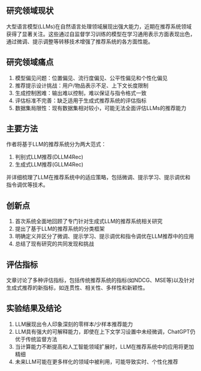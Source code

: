## 研究领域现状

大型语言模型(LLMs)在自然语言处理领域展现出强大能力，近期在推荐系统领域获得了显著关注。这些通过自监督学习训练的模型在学习通用表示方面表现出色，通过微调、提示调整等转移技术增强了推荐系统的各方面性能。

## 研究领域痛点

1. 模型偏见问题：位置偏见、流行度偏见、公平性偏见和个性化偏见
2. 推荐提示设计挑战：用户/物品表示不足、上下文长度限制
3. 生成控制困难：输出难以控制，难以保证与指令格式一致
4. 评估标准不完善：缺乏适用于生成式推荐系统的评估指标
5. 数据集局限性：现有数据集相对较小，可能无法全面评估LLMs的推荐能力

## 主要方法

作者将基于LLM的推荐系统分为两大范式：

1. 判别式LLM推荐(DLLM4Rec)
2. 生成式LLM推荐(GLLM4Rec)

并详细梳理了LLM在推荐系统中的适应策略，包括微调、提示学习、提示调优和指令调优等技术。

## 创新点

1. 首次系统全面地回顾了专门针对生成式LLM的推荐系统相关研究
2. 提出了基于LLM的推荐系统的分类框架
3. 明确定义并区分了微调、提示学习、提示调优和指令调优在LLM推荐中的应用
4. 总结了现有研究的共同发现和挑战

## 评估指标

文章讨论了多种评估指标，包括传统推荐系统的指标(如NDCG、MSE等)以及针对生成式推荐的新指标，如连贯性、相关性、多样性和新颖性。

## 实验结果及结论

1. LLM展现出令人印象深刻的零样本/少样本推荐能力
2. LLM具有强大的可解释能力，即使在上下文学习设置中未经微调，ChatGPT仍优于传统监督方法
3. 当计算能力不断提高和人工智能领域扩展时，LLM在推荐系统中的应用将更加精细
4. 未来LLM可能在更多样化的领域中被利用，可能导致实时、个性化推荐
